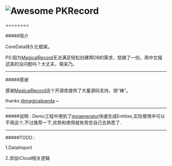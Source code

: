 # ![Awesome](https://github.com/passerbycrk/PKRecord/blob/master/logo/awesome_logo_small.png?raw=true) PKRecord
========

#####简介

CoreData持久化框架。

PS:因为[MagicalRecord](https://github.com/magicalpanda/MagicalRecord)无法满足轻松创建两DB的需求，怒搞了一份。用中文描述真的没问题吗？大丈夫，萌呆乃。

---
#####感谢

感谢[MagicalRecord](https://github.com/magicalpanda/MagicalRecord)这个开源库提供了大量源码支持，很“棒”。

thanks [@magicalpanda](https://github.com/magicalpanda/) ~

---
#####说明 :
Demo工程中用到了[mogenerator](https://github.com/rentzsch/mogenerator)快速生成Entities,实际使用中可以不用这个,不过推荐一下,优势和使用就有劳您自己去熟悉了.

---
#####TODO :

1.DataImport

2.添加iCloud相关逻辑

